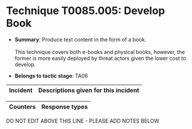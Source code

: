 # Technique T0085.005: Develop Book

* **Summary**: Produce text content in the form of a book. <br /> <br />This technique covers both e-books and physical books, however, the former is more easily deployed by threat actors given the lower cost to develop.

* **Belongs to tactic stage**: TA06


| Incident | Descriptions given for this incident |
| -------- | -------------------- |



| Counters | Response types |
| -------- | -------------- |


DO NOT EDIT ABOVE THIS LINE - PLEASE ADD NOTES BELOW